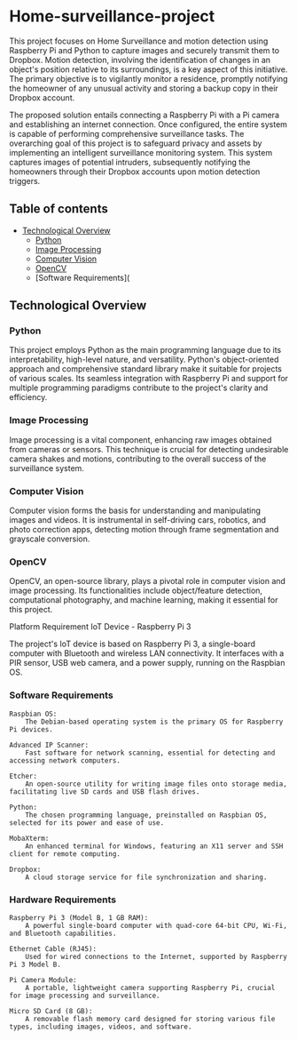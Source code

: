 # Home-surveillance-project
This project focuses on Home Surveillance and motion detection using Raspberry Pi and Python to capture images and securely transmit them to Dropbox. Motion detection, involving the identification of changes in an object's position relative to its surroundings, is a key aspect of this initiative. The primary objective is to vigilantly monitor a residence, promptly notifying the homeowner of any unusual activity and storing a backup copy in their Dropbox account.

The proposed solution entails connecting a Raspberry Pi with a Pi camera and establishing an internet connection. Once configured, the entire system is capable of performing comprehensive surveillance tasks. The overarching goal of this project is to safeguard privacy and assets by implementing an intelligent surveillance monitoring system. This system captures images of potential intruders, subsequently notifying the homeowners through their Dropbox accounts upon motion detection triggers.

## Table of contents
* [Technological Overview](link)
   * [Python](https://github.com/poornikabonam/home-surveillance-project/blob/main/README.md#python)
   * [Image Processing](https://github.com/poornikabonam/home-surveillance-project/blob/main/README.md#image-processing)
   * [Computer Vision](https://github.com/poornikabonam/home-surveillance-project/blob/main/README.md#computer-vision)
   * [OpenCV](https://github.com/poornikabonam/home-surveillance-project/blob/main/README.md#opencv)
   * [Software Requirements](
## Technological Overview
### Python

This project employs Python as the main programming language due to its interpretability, high-level nature, and versatility. Python's object-oriented approach and comprehensive standard library make it suitable for projects of various scales. Its seamless integration with Raspberry Pi and support for multiple programming paradigms contribute to the project's clarity and efficiency.

### Image Processing

Image processing is a vital component, enhancing raw images obtained from cameras or sensors. This technique is crucial for detecting undesirable camera shakes and motions, contributing to the overall success of the surveillance system.

### Computer Vision

Computer vision forms the basis for understanding and manipulating images and videos. It is instrumental in self-driving cars, robotics, and photo correction apps, detecting motion through frame segmentation and grayscale conversion.
### OpenCV

OpenCV, an open-source library, plays a pivotal role in computer vision and image processing. Its functionalities include object/feature detection, computational photography, and machine learning, making it essential for this project.

Platform Requirement
IoT Device - Raspberry Pi 3

The project's IoT device is based on Raspberry Pi 3, a single-board computer with Bluetooth and wireless LAN connectivity. It interfaces with a PIR sensor, USB web camera, and a power supply, running on the Raspbian OS.

### Software Requirements

    Raspbian OS:
        The Debian-based operating system is the primary OS for Raspberry Pi devices.

    Advanced IP Scanner:
        Fast software for network scanning, essential for detecting and accessing network computers.

    Etcher:
        An open-source utility for writing image files onto storage media, facilitating live SD cards and USB flash drives.

    Python:
        The chosen programming language, preinstalled on Raspbian OS, selected for its power and ease of use.

    MobaXterm:
        An enhanced terminal for Windows, featuring an X11 server and SSH client for remote computing.

    Dropbox:
        A cloud storage service for file synchronization and sharing.

### Hardware Requirements

    Raspberry Pi 3 (Model B, 1 GB RAM):
        A powerful single-board computer with quad-core 64-bit CPU, Wi-Fi, and Bluetooth capabilities.

    Ethernet Cable (RJ45):
        Used for wired connections to the Internet, supported by Raspberry Pi 3 Model B.

    Pi Camera Module:
        A portable, lightweight camera supporting Raspberry Pi, crucial for image processing and surveillance.

    Micro SD Card (8 GB):
        A removable flash memory card designed for storing various file types, including images, videos, and software.


